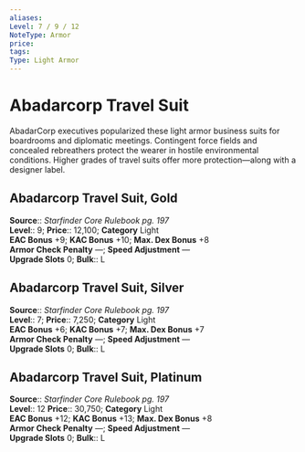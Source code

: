 ```yaml
---
aliases: 
Level: 7 / 9 / 12
NoteType: Armor
price: 
tags: 
Type: Light Armor
---
```


# Abadarcorp Travel Suit

AbadarCorp executives popularized these light armor business suits for boardrooms and diplomatic meetings. Contingent force fields and concealed rebreathers protect the wearer in hostile environmental conditions. Higher grades of travel suits offer more protection—along with a designer label.  

## Abadarcorp Travel Suit, Gold

**Source**:: _Starfinder Core Rulebook pg. 197_  
**Level**:: 9;
**Price**:: 12,100; **Category** Light  
**EAC Bonus** +9; **KAC Bonus** +10; **Max. Dex Bonus** +8  
**Armor Check Penalty** —; **Speed Adjustment** —  
**Upgrade Slots** 0; **Bulk**:: L

## Abadarcorp Travel Suit, Silver

**Source**:: _Starfinder Core Rulebook pg. 197_  
**Level**:: 7;
**Price**:: 7,250; **Category** Light  
**EAC Bonus** +6; **KAC Bonus** +7; **Max. Dex Bonus** +7  
**Armor Check Penalty** —; **Speed Adjustment** —  
**Upgrade Slots** 0; **Bulk**:: L

## Abadarcorp Travel Suit, Platinum

**Source**:: _Starfinder Core Rulebook pg. 197_  
**Level**:: 12
**Price**:: 30,750; **Category** Light  
**EAC Bonus** +12; **KAC Bonus** +13; **Max. Dex Bonus** +8  
**Armor Check Penalty** —; **Speed Adjustment** —  
**Upgrade Slots** 0; **Bulk**:: L
